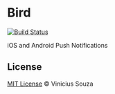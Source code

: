 # Bird

[![Build Status](https://travis-ci.org/vsouza/Bird.svg)](https://travis-ci.org/vsouza/Bird)

iOS and Android Push Notifications

## License

[MIT License](http://vsouza.mit-license.org/) © Vinicius Souza
